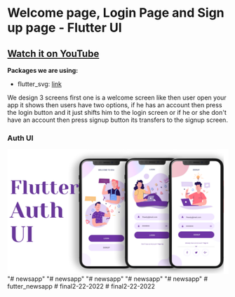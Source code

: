 # Welcome page, Login Page and Sign up page - Flutter UI

## [Watch it on YouTube](https://youtu.be/ExKYjqgswJg)

**Packages we are using:**

- flutter_svg: [link](https://pub.dev/packages/flutter_svg)

We design 3 screens first one is a welcome screen like then user open your app it shows then users have two options, if he has an account then press the login button and it just shifts him to the login screen or if he or she don't have an account then press signup button its transfers to the signup screen.

### Auth UI

![App UI](/UI.png)
"# newsapp" 
"# newsapp" 
"# newsapp" 
"# newsapp" 
"# newsapp" 
#   f u t t e r _ n e w s a p p 
 
 #   f i n a l 2 - 2 2 - 2 0 2 2 
 
 #   f i n a l 2 - 2 2 - 2 0 2 2 
 
 